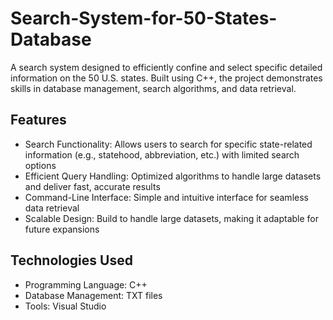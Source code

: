 # Search-System-for-50-States-Database

A search system designed to efficiently confine and select specific detailed information on the 50 U.S. states. Built using C++, the project demonstrates skills in database management, search algorithms, and data retrieval.

## Features 
- Search Functionality: Allows users to search for specific state-related information (e.g., statehood, abbreviation, etc.) with limited search options
- Efficient Query Handling: Optimized algorithms to handle large datasets and deliver fast, accurate results
- Command-Line Interface: Simple and intuitive interface for seamless data retrieval
- Scalable Design: Build to handle large datasets, making it adaptable for future expansions

## Technologies Used
- Programming Language: C++
- Database Management: TXT files
- Tools: Visual Studio
